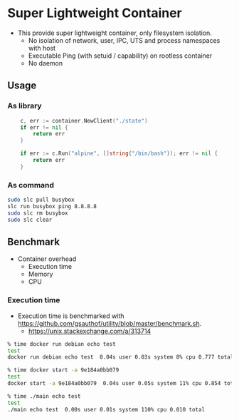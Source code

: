 # Super Lightweight Container

- This provide super lightweight container, only filesystem isolation.
  - No isolation of network, user, IPC, UTS and process namespaces with host
  - Executable Ping (with setuid / capability) on rootless container
  - No daemon

## Usage

### As library

```go
	c, err := container.NewClient("./state")
	if err != nil {
		return err
	}

	if err := c.Run("alpine", []string{"/bin/bash"}); err != nil {
		return err
	}
```

### As command

```sh
sudo slc pull busybox
slc run busybox ping 8.8.8.8
sudo slc rm busybox
sudo slc clear
```

## Benchmark

- Container overhead
  - Execution time
  - Memory
  - CPU

### Execution time

- Execution time is benchmarked with https://github.com/gsauthof/utility/blob/master/benchmark.sh.
  - https://unix.stackexchange.com/a/313714

```sh
% time docker run debian echo test
test
docker run debian echo test  0.04s user 0.03s system 8% cpu 0.777 total

% time docker start -a 9e184a0bb079
test
docker start -a 9e184a0bb079  0.04s user 0.05s system 11% cpu 0.854 total
```


```sh
% time ./main echo test
test
./main echo test  0.00s user 0.01s system 110% cpu 0.010 total
```
